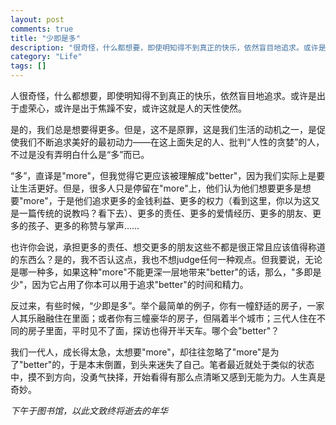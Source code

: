 ```yaml
---
layout: post
comments: true
title: "少即是多"
description: "很奇怪，什么都想要，即使明知得不到真正的快乐，依然盲目地追求。或许是出于虚荣心，或许是出于焦躁不安，或许这就是人的天性使然。"
category: "Life"
tags: []
---
```


人很奇怪，什么都想要，即使明知得不到真正的快乐，依然盲目地追求。或许是出于虚荣心，或许是出于焦躁不安，或许这就是人的天性使然。  

是的，我们总是想要得更多。但是，这不是原罪，这是我们生活的动机之一，是促使我们不断追求美好的最初动力——在这上面失足的人、批判“人性的贪婪”的人，不过是没有弄明白什么是“多”而已。  

“多”，直译是"more"，但我觉得它更应该被理解成"better"，因为我们实际上是要让生活更好。但是，很多人只是停留在"more"上，他们认为他们想要更多是想要"more"，于是他们追求更多的金钱利益、更多的权力（看到这里，你以为这又是一篇传统的说教吗？看下去）、更多的责任、更多的爱情经历、更多的朋友、更多的孩子、更多的称赞与掌声……  

也许你会说，承担更多的责任、想交更多的朋友这些不都是很正常且应该值得称道的东西么？是的，我不否认这点，我也不想judge任何一种观点。但我要说，无论是哪一种多，如果这种"more"不能更深一层地带来"better"的话，那么，"多即是少"，因为它占用了你本可以用于追求"better"的时间和精力。  

反过来，有些时候，“少即是多”。举个最简单的例子，你有一幢舒适的房子，一家人其乐融融住在里面；或者你有三幢豪华的房子，但隔着半个城市；三代人住在不同的房子里面，平时见不了面，探访也得开半天车。哪个会"better"？  

我们一代人，成长得太急，太想要"more"，却往往忽略了"more"是为了"better"的，于是本末倒置，到头来迷失了自己。笔者最近就处于类似的状态中，摸不到方向，没勇气抉择，开始看得有那么点清晰又感到无能为力。人生真是奇妙。  
  
<em>下午于图书馆，以此文致终将逝去的年华</em>

